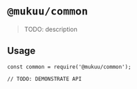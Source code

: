 # `@mukuu/common`

> TODO: description

## Usage

```
const common = require('@mukuu/common');

// TODO: DEMONSTRATE API
```
